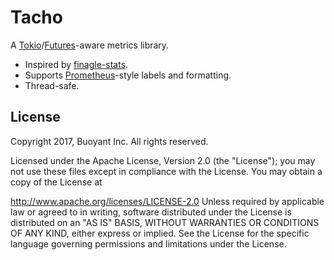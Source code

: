 # Tacho #

A [Tokio][tokio]/[Futures][futures]-aware metrics library.

- Inspired by [finagle-stats][finagle].
- Supports [Prometheus][prom]-style labels and formatting.
- Thread-safe.

## License ##

Copyright 2017, Buoyant Inc. All rights reserved.

Licensed under the Apache License, Version 2.0 (the "License"); you may not use these files except in compliance with the License. You may obtain a copy of the License at

http://www.apache.org/licenses/LICENSE-2.0
Unless required by applicable law or agreed to in writing, software distributed under the License is distributed on an "AS IS" BASIS, WITHOUT WARRANTIES OR CONDITIONS OF ANY KIND, either express or implied. See the License for the specific language governing permissions and limitations under the License.

[finagle]: https://github.com/twitter/finagle
[futures]: https://github.com/alexcrichton/futures-rs
[prom]: https://prometheus.io
[tokio]: https://tokio.rs
